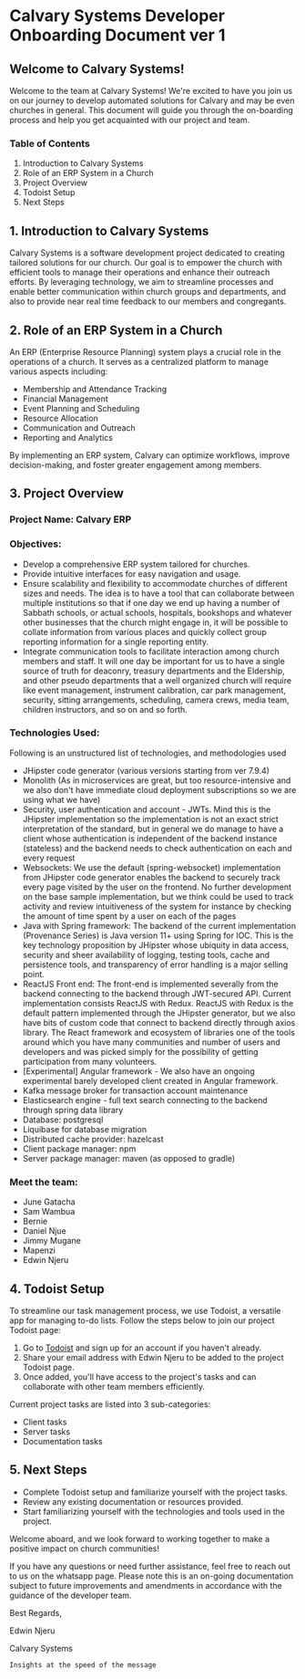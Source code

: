 # Calvary Systems Developer Onboarding Document ver 1

## Welcome to Calvary Systems!

Welcome to the team at Calvary Systems! We're excited to have you join us on our journey to develop automated solutions for Calvary and may be even churches in general. This document will guide you through the on-boarding process and help you get acquainted with our project and team.

### Table of Contents
1. Introduction to Calvary Systems
2. Role of an ERP System in a Church
3. Project Overview
4. Todoist Setup
5. Next Steps

## 1. Introduction to Calvary Systems

Calvary Systems is a software development project dedicated to creating tailored solutions for our church. Our goal is to empower the church with efficient tools to manage their operations and enhance their outreach efforts. By leveraging technology, we aim to streamline processes and enable better communication within church groups and departments, 
and also to provide near real time feedback to our members and congregants.

## 2. Role of an ERP System in a Church

An ERP (Enterprise Resource Planning) system plays a crucial role in the operations of a church. It serves as a centralized platform to manage various aspects including:

- Membership and Attendance Tracking
- Financial Management
- Event Planning and Scheduling
- Resource Allocation
- Communication and Outreach
- Reporting and Analytics

By implementing an ERP system, Calvary can optimize workflows, improve decision-making, and foster greater engagement among members.

## 3. Project Overview

### Project Name: Calvary ERP

### Objectives:
- Develop a comprehensive ERP system tailored for churches.
- Provide intuitive interfaces for easy navigation and usage.
- Ensure scalability and flexibility to accommodate churches of different sizes and needs. The idea is to have a tool that can collaborate between multiple institutions so that if one day 
  we end up having a number of Sabbath schools, or actual schools, hospitals, bookshops and whatever other businesses that the church might engage in, it will be possible to collate information 
  from various places and quickly collect group reporting information for a single reporting entity.
- Integrate communication tools to facilitate interaction among church members and staff. It will one day be important for us to have a single source of truth for deaconry, treasury departments and the
  Eldership, and other pseudo departments that a well organized church will require like event management, instrument calibration, car park management, security, sitting arrangements, scheduling, 
  camera crews, media team, children instructors, and so on and so forth. 
 
### Technologies Used:
Following is an unstructured list of technologies, and methodologies used
 - JHipster code generator (various versions starting from ver 7.9.4)
 - Monolith (As in microservices are great, but too resource-intensive and we also don't have immediate cloud deployment subscriptions so we are using what we have)
 - Security, user authentication and account - JWTs. Mind this is the JHipster implementation so the implementation is not an exact strict interpretation of the standard,
   but in general we do manage to have a client whose authentication is independent of the backend instance (stateless) and the backend needs to check authentication on each and every request
 - Websockets: We use the default (spring-websocket) implementation from JHipster code generator enables the backend to securely track every page visited by the user on the frontend. No further development on the base
   sample implementation, but we think could be used to track activity and review intuitiveness of the system for instance by checking the amount of time spent by a user on each of the pages
 - Java with Spring framework: The backend of the current implementation (Provenance Series) is Java version 11+ using Spring for IOC. This is the key technology proposition by JHipster whose
   ubiquity in data access, security and sheer availability of logging, testing tools, cache and persistence tools, and transparency of error handling is a major selling point.
 - ReactJS Front end: The front-end is implemented severally from the backend connecting to the backend through JWT-secured API. Current implementation consists ReactJS with Redux. ReactJS with Redux is the default 
   pattern implemented through the JHipster generator, but we also have bits of custom code that connect to backend directly through axios library. The React framework and ecosystem of libraries one of the tools around which you 
   have many communities and number of users and developers and was picked simply for the possibility of getting participation from many volunteers. 
 - [Experimental] Angular framework - We also have an ongoing experimental barely developed client created in Angular framework.
 - Kafka message broker for transaction account maintenance
 - Elasticsearch engine - full text search connecting to the backend through spring data library
 - Database: postgresql
 - Liquibase for database migration
 - Distributed cache provider: hazelcast
 - Client package manager: npm
 - Server package manager: maven (as opposed to gradle)

### Meet the team:
- June Gatacha
- Sam Wambua
- Bernie
- Daniel Njue
- Jimmy Mugane
- Mapenzi
- Edwin Njeru

## 4. Todoist Setup

To streamline our task management process, we use Todoist, a versatile app for managing to-do lists. Follow the steps below to join our project Todoist page:

1. Go to [Todoist](https://todoist.com) and sign up for an account if you haven't already.
2. Share your email address with Edwin Njeru to be added to the project Todoist page.
3. Once added, you'll have access to the project's tasks and can collaborate with other team members efficiently.

Current project tasks are listed into 3 sub-categories: 
 - Client tasks
 - Server tasks
 - Documentation tasks

## 5. Next Steps

- Complete Todoist setup and familiarize yourself with the project tasks.
- Review any existing documentation or resources provided.
- Start familiarizing yourself with the technologies and tools used in the project.

Welcome aboard, and we look forward to working together to make a positive impact on church communities!

If you have any questions or need further assistance, feel free to reach out to us on the whatsapp page. Please note this is an on-going documentation
subject to future improvements and amendments in accordance with the guidance of the developer team.

Best Regards,

Edwin Njeru

Calvary Systems

```Insights at the speed of the message```
